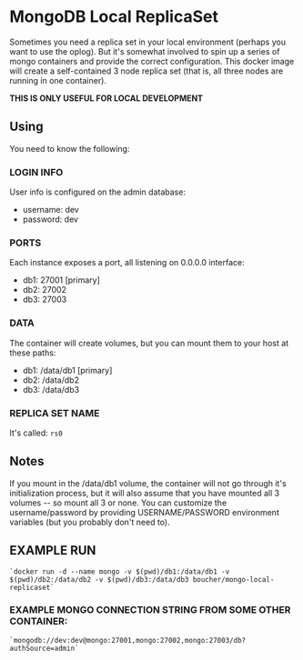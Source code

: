 # MongoDB Local ReplicaSet

Sometimes you need a replica set in your local environment (perhaps you want to use the oplog). But it's somewhat involved to spin up a series of mongo containers and provide the correct configuration. This docker image will create a self-contained 3 node replica set (that is, all three nodes are running in one container).

**THIS IS ONLY USEFUL FOR LOCAL DEVELOPMENT**

## Using

You need to know the following:

### LOGIN INFO

User info is configured on the admin database:

  - username: dev
  - password: dev

### PORTS
Each instance exposes a port, all listening on 0.0.0.0 interface:

  - db1: 27001 [primary]
  - db2: 27002
  - db3: 27003

### DATA
The container will create volumes, but you can mount them to your host at these paths:

  - db1: /data/db1 [primary]
  - db2: /data/db2
  - db3: /data/db3

### REPLICA SET NAME
It's called: `rs0`

## Notes

If you mount in the /data/db1 volume, the container will not go through it's initialization process, but it will also assume that you have mounted all 3 volumes -- so mount all 3 or none. You can customize the username/password by providing USERNAME/PASSWORD environment variables (but you probably don't need to).

## EXAMPLE RUN

    `docker run -d --name mongo -v $(pwd)/db1:/data/db1 -v $(pwd)/db2:/data/db2 -v $(pwd)/db3:/data/db3 boucher/mongo-local-replicaset`

### EXAMPLE MONGO CONNECTION STRING FROM SOME OTHER CONTAINER:

    `mongodb://dev:dev@mongo:27001,mongo:27002,mongo:27003/db?authSource=admin`
